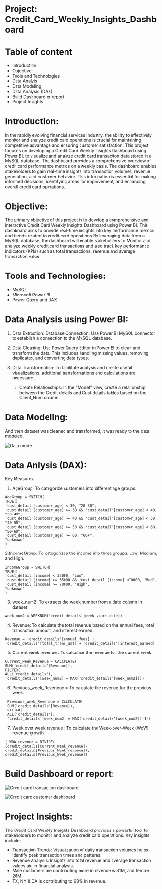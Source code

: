 # Project: Credit_Card_Weekly_Insights_Dashboard

# Table of content 
- Introduction
- Objective
- Tools and Technologies 
- Data Analyis
- Data Modeling
- Data Analysis (DAX)
- Build Dashboard or report
- Project Insights 

# Introduction:
In the rapidly evolving financial services industry, the ability to effectively monitor and analyze credit card operations is crucial for maintaining competitive advantage and ensuring customer satisfaction. This project focuses on developing a Credit Card Weekly Insights Dashboard using Power BI, to visualize and analyze credit card transaction data stored in a MySQL database.
The dashboard provides a comprehensive overview of credit card performance metrics on a weekly basis. The dashboard enables stakeholders to gain real-time insights into transaction volumes, revenue generation, and customer behavior. This information is essential for making informed decisions, identifying areas for improvement, and enhancing overall credit card operations.

# Objective:
The primary objective of this project is to develop a comprehensive and interactive Credit Card Weekly Insights Dashboard using Power BI. This dashboard aims to provide real-time insights into key performance metrics and trends related to credit card operations.By leveraging data from a MySQL database, the dashboard will enable stakeholders to Monitor and analyze weekly credit card transactions and also track key performance indicators (KPIs) such as total transactions, revenue and average transaction value.

#  Tools and Technologies:
- MySQL
- Microsoft Power BI
- Power Query and DAX 

# Data Analysis using Power BI:

1. Data Extraction:
   Database Connection: Use Power BI MySQL connector to establish a connection to the MySQL database.

2. Data Cleaning:
   Use Power Query Editor in Power BI to clean and transform the data. This includes handling missing values, removing duplicates, and converting data types.

3. Data Transformation:
   To facilitate analysis and create useful visualizations, additional transformations and calculations are necessary.

     - Create Relationships: In the "Model" view, create a relationship between the Credit details and Cust details tables based on the Client_Num column.

# Data Modeling:

And then dataset was cleaned and transformed, it was ready to the data modeled.

![Data model](https://github.com/prajaktakadu11/Credit_Card_Weekly_Insights_Dashboard/blob/main/Data/Data%20model.PNG)

# Data Anlysis (DAX):

Key Measures:
 1. AgeGroup: To categorize customers into different age groups.
 ```
 AgeGroup = SWITCH(
 TRUE(),
 'cust_detail'[customer_age] < 30, "20-30",
 'cust_detail'[customer_age] >= 30 && 'cust_detail'[customer_age] < 40, "30-40",
 'cust_detail'[customer_age] >= 40 && 'cust_detail'[customer_age] < 50, "40-50",
 'cust_detail'[customer_age] >= 50 && 'cust_detail'[customer_age] < 60, "50-60",
 'cust_detail'[customer_age] >= 60, "60+",
 "unknown"
 )
```

 2.IncomeGroup: To categorizes the income into three groups: Low, Medium, and High.
 ```
 IncomeGroup = SWITCH(
 TRUE(),
 'cust_detail'[income] < 35000, "Low",
 'cust_detail'[income] >= 35000 && 'cust_detail'[income] <70000, "Med",
 'cust_detail'[income] >= 70000, "High",
 "unknown"
 )
 ```

3. week_num2: To extracts the week number from a date column in dataset
```
week_num2 = WEEKNUM('credit_details'[week_start_date])
```

4. Revenue: To calculate the total revenue based on the annual fees, total transaction amount, and interest earned.
```
Revenue = 'credit_details'[annual_fees] + 'credit_details'[total_trans_amt] + 'credit_details'[interest_earned]
```

5. Current week revenue : To calculate the revenue for the current week.
 ```
 Current_week_Revenue = CALCULATE(
 SUM('credit_details'[Revenue]),
 FILTER(
 ALL('credit_details'),
 'credit_details'[week_num2] = MAX('credit_details'[week_num2]))) 
  ```

6. Previous_week_Reveneue = To calculate the revenue for the previous week.
```
 Previous_week_Reveneue = CALCULATE(
 SUM('credit_details'[Revenue]),
 FILTER(
 ALL('credit_details'),
 'credit_details'[week_num2] = MAX('credit_details'[week_num2])-1))
```
7. Week over week revenue :  To calculate the Week-over-Week (WoW) revenue growth
 ```
[ WOW_revenue = DIVIDE(
 (credit_details[Current_Week_revenue]-credit_details[Previous_Week_revenue]),
 credit_details[Previous_Week_revenue])
 ```

# Build Dashboard or report:

![Credit card transaction dashboard](https://github.com/prajaktakadu11/Credit_Card_Weekly_Insights_Dashboard/blob/main/Data/Credit%20card%20transaction%20report.PNG)

![Credit card customer dashboard](https://github.com/prajaktakadu11/Credit_Card_Weekly_Insights_Dashboard/blob/main/Data/Credit%20card%20customer%20report.PNG)

# Project Insights:
  The Credit Card Weekly Insights Dashboard provides a powerful tool for stakeholders to monitor and analyze credit card operations. Key insights include:

  - Transaction Trends: Visualization of daily transaction volumes helps identify peak transaction times and patterns.
  - Revenue Analysis: Insights into total revenue and average transaction values aid in financial analysis.
  - Male customers are contributing more in revenue is 31M, and female 26M.
  - TX, NY & CA is contributing to 68% in revenue.
